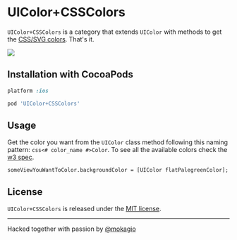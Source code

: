 UIColor+CSSColors
==================

`UIColor+CSSColors` is a category that extends `UIColor` with methods to get the [CSS/SVG colors](http://www.w3.org/TR/css3-color/#svg-color). That's it.

<img src="https://github.com/mokagio/UIColor-CSSColors/blob/master/screenshot.png" />

## Installation with CocoaPods

```ruby
platform :ios

pod 'UIColor+CSSColors'
```

## Usage

Get the color you want from the `UIColor` class method following this naming pattern: `css<# color_name #>Color`. To see all the available colors check the [w3 spec](http://www.w3.org/TR/css3-color/#svg-color).

```objc
someViewYouWantToColor.backgroundColor = [UIColor flatPalegreenColor];
```

## License

`UIColor+CSSColors` is released under the [MIT license](https://github.com/mokagio/UIColor-CSSColors/blob/master/LICENSE).

---

Hacked together with passion by [@mokagio](https://twitter.com/mokagio)



